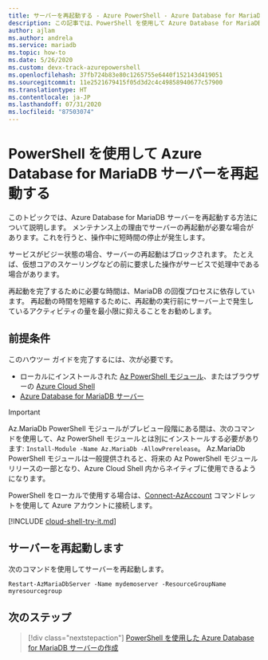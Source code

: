 ```yaml
---
title: サーバーを再起動する - Azure PowerShell - Azure Database for MariaDB
description: この記事では、PowerShell を使用して Azure Database for MariaDB サーバーを再起動する方法について説明します。
author: ajlam
ms.author: andrela
ms.service: mariadb
ms.topic: how-to
ms.date: 5/26/2020
ms.custom: devx-track-azurepowershell
ms.openlocfilehash: 37fb724b83e80c1265755e6440f152143d419051
ms.sourcegitcommit: 11e2521679415f05d3d2c4c49858940677c57900
ms.translationtype: HT
ms.contentlocale: ja-JP
ms.lasthandoff: 07/31/2020
ms.locfileid: "87503074"
---
```

# <a name="restart-azure-database-for-mariadb-server-using-powershell"></a>PowerShell を使用して Azure Database for MariaDB サーバーを再起動する

このトピックでは、Azure Database for MariaDB サーバーを再起動する方法について説明します。 メンテナンス上の理由でサーバーの再起動が必要な場合があります。これを行うと、操作中に短時間の停止が発生します。

サービスがビジー状態の場合、サーバーの再起動はブロックされます。 たとえば、仮想コアのスケーリングなどの前に要求した操作がサービスで処理中である場合があります。

再起動を完了するために必要な時間は、MariaDB の回復プロセスに依存しています。 再起動の時間を短縮するために、再起動の実行前にサーバー上で発生しているアクティビティの量を最小限に抑えることをお勧めします。

## <a name="prerequisites"></a>前提条件

このハウツー ガイドを完了するには、次が必要です。

- ローカルにインストールされた [Az PowerShell モジュール](https://docs.microsoft.com/powershell/azure/install-az-ps)、またはブラウザーの [Azure Cloud Shell](https://shell.azure.com/)
- [Azure Database for MariaDB サーバー](quickstart-create-mariadb-server-database-using-azure-powershell.md)

> [!IMPORTANT]
> Az.MariaDb PowerShell モジュールがプレビュー段階にある間は、次のコマンドを使用して、Az PowerShell モジュールとは別にインストールする必要があります: `Install-Module -Name Az.MariaDb -AllowPrerelease`。
> Az.MariaDb PowerShell モジュールは一般提供されると、将来の Az PowerShell モジュール リリースの一部となり、Azure Cloud Shell 内からネイティブに使用できるようになります。

PowerShell をローカルで使用する場合は、[Connect-AzAccount](https://docs.microsoft.com/powershell/module/az.accounts/connect-azaccount) コマンドレットを使用して Azure アカウントに接続します。

[!INCLUDE [cloud-shell-try-it.md](../../includes/cloud-shell-try-it.md)]

## <a name="restart-the-server"></a>サーバーを再起動します

次のコマンドを使用してサーバーを再起動します。

```azurepowershell-interactive
Restart-AzMariaDbServer -Name mydemoserver -ResourceGroupName myresourcegroup
```

## <a name="next-steps"></a>次のステップ

> [!div class="nextstepaction"]
> [PowerShell を使用した Azure Database for MariaDB サーバーの作成](quickstart-create-mariadb-server-database-using-azure-powershell.md)
